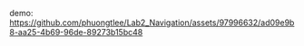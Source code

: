 demo:
https://github.com/phuongtlee/Lab2_Navigation/assets/97996632/ad09e9b8-aa25-4b69-96de-89273b15bc48

